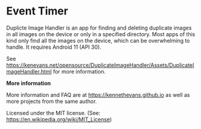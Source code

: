 # Event Timer

Duplicte Image Handler is an app for finding and deleting duplicate images in all images on the device or only in a specified directory. Most apps of this kind only find all the images on the device, which can be overwhelming to handle. It requires Android 11 (API 30).

See <https://kenevans.net/opensource/DuplicateImageHandler/Assets/DuplicateImageHandler.html> for more information.

**More information**

More information and FAQ are at https://kennethevans.github.io as well as more projects from the same author.

Licensed under the MIT license. (See: https://en.wikipedia.org/wiki/MIT_License)
